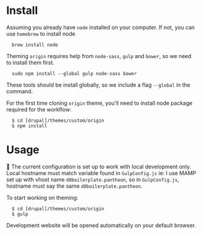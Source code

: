 # Install

Assuming you already have `node` installed on your computer. If not, you can use `homebrew` to install node

```
  brew install node
```

Theming `origin` requires help from `node-sass`, `gulp` and `bower`, so we need to install them first.

```
  sudo npm install --global gulp node-sass bower
```

These tools should be install globally, so we include a flag `--global` in the command.


For the first time cloning `origin` theme, you'll need to install node package required for the workflow:

```
  $ cd [drupal]/themes/custom/origin
  $ npm install
```

# Usage

🚨 The current configuration is set up to work with local development only. Local hostname must match variable found in `GulpConfig.js`
ie: I use MAMP set up with vhost name `d8boilerplate.pantheon`, so in `GulpConfig.js`, hostname must say the same `d8boilerplate.pantheon`.

To start working on theming:

```
  $ cd [drupal]/themes/custom/origin
  $ gulp
```

Development website will be opened automatically on your default browser.
